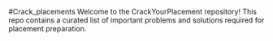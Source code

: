 #Crack_placements
Welcome to the CrackYourPlacement repository! This repo contains a curated list of important problems and solutions required for placement preparation.
